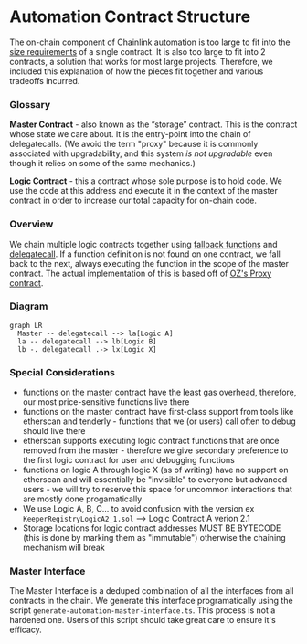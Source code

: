 # Automation Contract Structure

The on-chain component of Chainlink automation is too large to fit into the [size requirements][size-limit-eip] of a single contract. It is also too large to fit into 2 contracts, a solution that works for most large projects. Therefore, we included this explanation of how the pieces fit together and various tradeoffs incurred.

### Glossary

**Master Contract** - also known as the “storage” contract. This is the contract whose state we care about. It is the entry-point into the chain of delegatecalls. (We avoid the term "proxy" because it is commonly associated with upgradability, and this system _is not upgradable_ even though it relies on some of the same mechanics.)

**Logic Contract** - this a contract whose sole purpose is to hold code. We use the code at this address and execute it in the context of the master contract in order to increase our total capacity for on-chain code.

### Overview

We chain multiple logic contracts together using [fallback functions][fallback] and [delegatecall][delegatecall]. If a function definition is not found on one contract, we fall back to the next, always executing the function in the scope of the master contract. The actual implementation of this is based off of [OZ's Proxy contract][oz-proxy].

### Diagram

```mermaid
graph LR
  Master -- delegatecall --> la[Logic A]
  la -- delegatecall --> lb[Logic B]
  lb -. delegatecall .-> lx[Logic X]
```

### Special Considerations

- functions on the master contract have the least gas overhead, therefore, our most price-sensitive functions live there
- functions on the master contract have first-class support from tools like etherscan and tenderly - functions that we (or users) call often to debug should live there
- etherscan supports executing logic contract functions that are once removed from the master - therefore we give secondary preference to the first logic contract for user and debugging functions
- functions on logic A through logic X (as of writing) have no support on etherscan and will essentially be "invisible" to everyone but advanced users - we will try to reserve this space for uncommon interactions that are mostly done progamatically
- We use Logic A, B, C... to avoid confusion with the version ex `KeeperRegistryLogicA2_1.sol` --> Logic Contract A verion 2.1
- Storage locations for logic contract addresses MUST BE BYTECODE (this is done by marking them as "immutable") otherwise the chaining mechanism will break

### Master Interface

The Master Interface is a deduped combination of all the interfaces from all contracts in the chain. We generate this interface programatically using the script `generate-automation-master-interface.ts`. This process is not a hardened one. Users of this script should take great care to ensure it's efficacy.

[size-limit-eip]: https://eips.ethereum.org/EIPS/eip-170
[fallback]: https://docs.soliditylang.org/en/v0.8.12/contracts.html#fallback-function
[delegatecall]: https://docs.soliditylang.org/en/v0.8.12/introduction-to-smart-contracts.html?highlight=delegatecall#delegatecall-callcode-and-libraries
[oz-proxy]: https://docs.openzeppelin.com/contracts/4.x/api/proxy#Proxy
